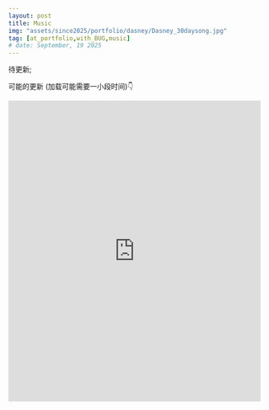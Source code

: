 ```yaml
---
layout: post
title: Music				       
img: "assets/since2025/portfolio/dasney/Dasney_30daysong.jpg"           
tag: [at_portfolio,with_BUG,music]
# date: September, 19 2025
---
```


待更新;

可能的更新 (加载可能需要一小段时间)👇

<iframe src="https://www.instagram.com/liebe_dasney/" width="100%" height="600" frameborder="0" allowfullscreen />
